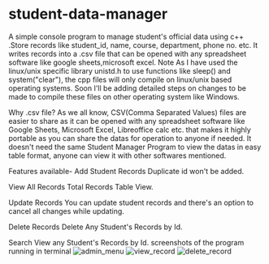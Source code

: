 # student-data-manager
 A simple console program to manage student's official data using c++ .Store records like student_id, name, course, department, phone no. etc. It writes records into a .csv file that can be opened with any spreadsheet software like google sheets,microsoft excel.
Note As I have used the linux/unix specific library unistd.h to use functions like sleep() and system("clear"), the cpp files will only compile on linux/unix based operating systems. Soon I'll be adding detailed steps on changes to be made to compile these files on other operating system like Windows.

Why .csv file?
As we all know, CSV(Comma Separated Values) files are easier to share as it can be opened with any spreadsheet software like Google Sheets, Microsoft Excel, Libreoffice calc etc. that makes it highly portable as you can share the datas for operation to anyone if needed. It doesn't need the same Student Manager Program to view the datas in easy table format, anyone can view it with other softwares mentioned.

Features available-
Add Student Records
Duplicate id won't be added.

View All Records
Total Records Table View.

Update Records
You can update student records and there's an option to cancel all changes while updating.

Delete Records
Delete Any Student's Records by Id.

Search
View any Student's Records by Id.
screenshots of the program running in terminal
![admin_menu](https://github.com/iamashishxo/student-data-manager/assets/79656682/25bb29c8-da1c-40c0-961f-a90ccad5a6a2)
![view_record](https://github.com/iamashishxo/student-data-manager/assets/79656682/e7c8a4e8-fb38-487f-8757-bc5095e6fbad)
![delete_record](https://github.com/iamashishxo/student-data-manager/assets/79656682/6a2fa030-748e-4a14-bf2e-92acb510dbde)





